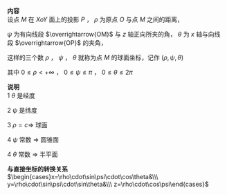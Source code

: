**内容**  
设点 $M$ 在 $XoY$ 面上的投影 $P$ ， $\rho$ 为原点 $O$ 与点 $M$ 之间的距离，  
  
$\psi$ 为有向线段 $\overrightarrow{OM}$ 与 $z$ 轴正向所夹的角， $\theta$ 为 $x$ 轴与向线段 $\overrightarrow{OP}$ 的夹角，  
  
这样的三个数 $\rho$ ， $\psi$ ， $\theta$ 就称为点 $M$ 的球面坐标，记作 $(\rho,\psi,\theta)$  
  
其中 $0\le\rho<+\infty$ ， $0\le\psi\le\pi$ ， $0\le\theta\le2\pi$  
  
**说明**  
1 $\theta$ 是经度  
  
2 $\psi$ 是纬度  
  
3 $\rho=c\Rightarrow$ 球面  
  
4 $\psi$ 常数 $\Rightarrow$ 圆锥面  
  
4 $\theta$ 常数 $\Rightarrow$ 半平面  
  
**与直接坐标的转换关系**  
$\begin{cases}x=\rho\cdot\sin\psi\cdot\cos\theta&\\\ y=\rho\cdot\sin\psi\cdot\sin\theta&\\\ z=\rho\cdot\cos\psi\end{cases}$  
